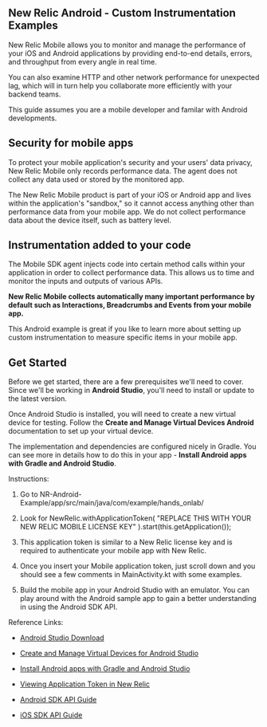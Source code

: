 ## New Relic Android - Custom Instrumentation Examples

New Relic Mobile allows you to monitor and manage the performance of your iOS and Android applications by providing end-to-end details, errors, and throughput from every angle in real time.

You can also examine HTTP and other network performance for unexpected lag, which will in turn help you collaborate more efficiently with your backend teams.

This guide assumes you are a mobile developer and familar with Android developments.

## Security for mobile apps

To protect your mobile application's security and your users' data privacy, New Relic Mobile only records performance data. The agent does not collect any data used or stored by the monitored app.

The New Relic Mobile product is part of your iOS or Android app and lives within the application's "sandbox," so it cannot access anything other than performance data from your mobile app. We do not collect performance data about the device itself, such as battery level.

## Instrumentation added to your code

The Mobile SDK agent injects code into certain method calls within your application in order to collect performance data. This allows us to time and monitor the inputs and outputs of various APIs.

**New Relic Mobile collects automatically many important performance by default such as Interactions, Breadcrumbs and Events from your mobile app.**

This Android example is great if you like to learn more about setting up custom instrumentation to measure specific items in your mobile app.

## Get Started

Before we get started, there are a few prerequisites we'll need to cover. Since we'll be working in **Android Studio**, you'll need to install or update to the latest version.

Once Android Studio is installed, you will need to create a new virtual device for testing. Follow the **Create and Manage Virtual Devices Android** documentation to set up your virtual device.

The implementation and dependencies are configured nicely in Gradle. You can see more in details how to do this in your app - **Install Android apps with Gradle and Android Studio**.

Instructions:

1. Go to NR-Android-Example/app/src/main/java/com/example/hands_onlab/

2. Look for NewRelic.withApplicationToken(
   "REPLACE THIS WITH YOUR NEW RELIC MOBILE LICENSE KEY"
   ).start(this.getApplication());

3. This application token is similar to a New Relic license key and is required to authenticate your mobile app with New Relic.

4. Once you insert your Mobile application token, just scroll down and you should see a few comments in MainActivity.kt with some examples.

5. Build the mobile app in your Android Studio with an emulator. You can play around with the Android sample app to gain a better understanding in using the Android SDK API.

Reference Links:

-   [Android Studio Download](https://developer.android.com/studio/)

-   [Create and Manage Virtual Devices for Android Studio](https://developer.android.com/studio/run/managing-avds)

-   [Install Android apps with Gradle and Android Studio](https://docs.newrelic.com/docs/mobile-monitoring/new-relic-mobile-android/install-configure/install-android-apps-gradle-android-studio)

-   [Viewing Application Token in New Relic](https://docs.newrelic.com/docs/mobile-monitoring/new-relic-mobile/maintenance/viewing-your-application-token)

-   [Android SDK API Guide](https://docs.newrelic.com/docs/mobile-monitoring/new-relic-mobile-android/api-guides/android-sdk-api-guide)

-   [iOS SDK API Guide](https://docs.newrelic.com/docs/mobile-monitoring/new-relic-mobile-ios/api-guides/ios-sdk-api-guide)
